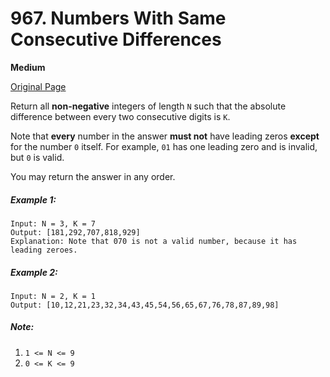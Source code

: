 # 967. Numbers With Same Consecutive Differences

**Medium**

[Original Page](https://leetcode.com/problems/numbers-with-same-consecutive-differences/)

Return all __non-negative__ integers of length `N` such that the absolute difference between every two consecutive digits is `K`.

Note that __every__ number in the answer __must not__ have leading zeros __except__ for the number `0` itself. For example, `01` has one leading zero and is invalid, but `0` is valid.

You may return the answer in any order.

##### Example 1:
```
Input: N = 3, K = 7
Output: [181,292,707,818,929]
Explanation: Note that 070 is not a valid number, because it has leading zeroes.
```

##### Example 2: 
```
Input: N = 2, K = 1
Output: [10,12,21,23,32,34,43,45,54,56,65,67,76,78,87,89,98]
```

##### Note:
1. `1 <= N <= 9`
2. `0 <= K <= 9`
